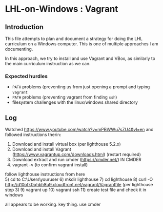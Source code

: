 # LHL-on-Windows : Vagrant

## Introduction

This file attempts to plan and document a strategy for doing the LHL curriculum on a Windows computer.  This is one of multiple approaches I am documenting.

In this approach, we try to install and use Vagrant and VBox, as similarly to the main curriculum instruction as we can.

### Expected hurdles

* `PATH` problems (preventing us from just opening a prompt and typing `vagrant`
* `PATH` problems (preventing vagrant from finding `ssh`)
* filesystem challenges with the linux/windows shared directory

## Log

Watched https://www.youtube.com/watch?v=mPBWWu7sZU4&vl=en and followed instructions therin:
1) Download and install virtual box (per lighthouse 5.2.x)
2) Download and install Vagrant (https://www.vagrantup.com/downloads.html) (restart required)
3) Download extract and run cmder (https://cmder.net/)
IN CMDER
4) vagrant -v  (to confirm vagrant install)

follow lighthouse instructions from here  
5) cd to C:\Users\youruser
6) mkdir lighthouse
7) cd lighthouse
8) curl -O http://d10ofk0qhbh8u9.cloudfront.net/vagrant/Vagrantfile  (per lighthouse step 3)
9) vagrant up
10) vagrant ssh
11) create test file and check it in windows

all appears to be working.   key thing.  use cmder





